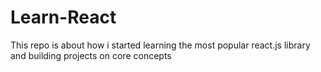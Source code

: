 # Learn-React
This repo is about how i started learning the most popular react.js library and building projects on core concepts
